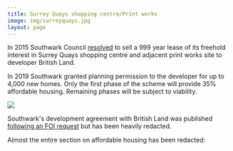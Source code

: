 ```yaml
---
title: Surrey Quays shopping centre/Print works 
image: img/surreyquays.jpg
layout: page
---
```

In 2015 Southwark Council [resolved](https://moderngov.southwark.gov.uk/documents/s57868/Report%20Canada%20Water%20Regeneration.pdf) to sell a 999 year lease of its freehold interest in Surrey Quays shopping centre and adjacent print works site to developer British Land.

In 2019 Southwark granted planning permission to the developer for up to 4,000 new homes. Only the first phase of the scheme will provide 35% affordable housing. Remaining phases will be subject to viability.

![](img/cwcommitteereport.png)

Southwark's development agreement with British Land was published [following an FOI request](https://www.whatdotheyknow.com/request/partnership_agreement_for_redeve?unfold=1#incoming-1281908) but has been heavily redacted.

Almost the entire section on affordable housing has been redacted:

[](img/cwaffordable.jpg)

